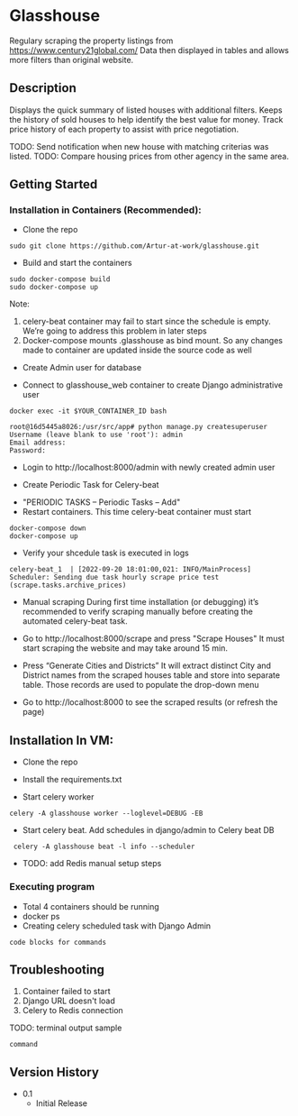 # Glasshouse

Regulary scraping the property listings from https://www.century21global.com/ 
Data then displayed in tables and allows more filters than original website.

## Description

Displays the quick summary of listed houses with additional filters.
Keeps the history of sold houses to help identify the best value for money.
Track price history of each property to assist with price negotiation.

TODO: Send notification when new house with matching criterias was listed.
TODO: Compare housing prices from other agency in the same area.

## Getting Started

### Installation in Containers (Recommended):
* Clone the repo
```
sudo git clone https://github.com/Artur-at-work/glasshouse.git
```
* Build and start the containers
```
sudo docker-compose build
sudo docker-compose up
```
Note:
1. celery-beat container may fail to start since the schedule is empty. We’re going to address this problem in later steps
2. Docker-compose mounts .glasshouse as bind mount. So any changes made to container are updated inside the source code as well

* Create Admin user for database
- Connect to glasshouse_web container to create Django administrative user
```
docker exec -it $YOUR_CONTAINER_ID bash

root@16d5445a8026:/usr/src/app# python manage.py createsuperuser
Username (leave blank to use 'root'): admin
Email address: 
Password:
```
- Login to http://localhost:8000/admin with newly created admin user

* Create Periodic Task for Celery-beat

- "PERIODIC TASKS – Periodic Tasks – Add"
- Restart containers. This time celery-beat container must start
```
docker-compose down
docker-compose up
```
- Verify your shcedule task is executed in logs
```
celery-beat_1  | [2022-09-20 18:01:00,021: INFO/MainProcess] Scheduler: Sending due task hourly scrape price test (scrape.tasks.archive_prices)
```

* Manual scraping
During first time installation (or debugging) it’s recommended to verify scraping manually before creating the automated celery-beat task.

- Go to http://localhost:8000/scrape and press "Scrape Houses"
It must start scraping the website and may take around 15 min.

- Press “Generate Cities and Districts”
It will extract distinct City and District names from the scraped houses table and store into separate table. Those records are used to populate the drop-down menu

- Go to http://localhost:8000 to see the scraped results (or refresh the page)
## Installation In VM:

* Clone the repo
* Install the requirements.txt

* Start celery worker
```
celery -A glasshouse worker --loglevel=DEBUG -EB
```

* Start celery beat. Add schedules in django/admin to Celery beat DB
```
 celery -A glasshouse beat -l info --scheduler
```

* TODO: add Redis manual setup steps 

### Executing program

* Total 4 containers should be running
* docker ps
* Creating celery scheduled task with Django Admin
```
code blocks for commands
```

## Troubleshooting

1. Container failed to start
2. Django URL doesn't load
3. Celery to Redis connection

TODO: terminal output sample
```
command
```

## Version History

* 0.1
    * Initial Release

<!-- ## License

This project is licensed under the MIT License -->

